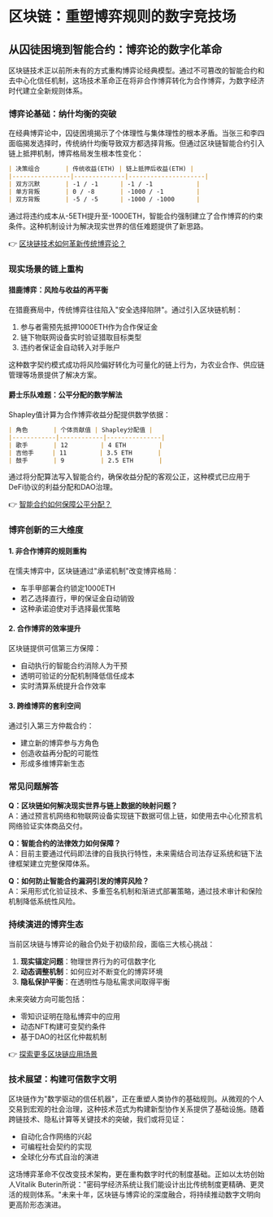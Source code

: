 # 区块链：重塑博弈规则的数字竞技场

## 从囚徒困境到智能合约：博弈论的数字化革命

区块链技术正以前所未有的方式重构博弈论经典模型。通过不可篡改的智能合约和去中心化信任机制，这场技术革命正在将非合作博弈转化为合作博弈，为数字经济时代建立全新规则体系。

### 博弈论基础：纳什均衡的突破

在经典博弈论中，囚徒困境揭示了个体理性与集体理性的根本矛盾。当张三和李四面临揭发选择时，传统纳什均衡导致双方都选择背叛。但通过区块链智能合约引入链上抵押机制，博弈格局发生根本性变化：

```markdown
| 决策组合       | 传统收益(ETH) | 链上抵押后收益(ETH) |
|----------------|--------------|---------------------|
| 双方沉默       | -1 / -1      | -1 / -1            |
| 单方背叛       | 0 / -8       | -1000 / -1         |
| 双方背叛       | -5 / -5      | -1000 / -1000      |
```

通过将违约成本从-5ETH提升至-1000ETH，智能合约强制建立了合作博弈的约束条件。这种机制设计为解决现实世界的信任难题提供了新思路。

👉 [区块链技术如何革新传统博弈论？](https://bit.ly/okx_welcome)

### 现实场景的链上重构

#### 猎鹿博弈：风险与收益的再平衡

在猎鹿赛局中，传统博弈往往陷入"安全选择陷阱"。通过引入区块链机制：

1. 参与者需预先抵押1000ETH作为合作保证金
2. 链下物联网设备实时验证猎取目标类型
3. 违约者保证金自动转入对手账户

这种数字契约模式成功将风险偏好转化为可量化的链上行为，为农业合作、供应链管理等场景提供了解决方案。

#### 爵士乐队难题：公平分配的数学解法

Shapley值计算为合作博弈收益分配提供数学依据：

```markdown
| 角色       | 个体贡献值 | Shapley分配值 |
|------------|------------|---------------|
| 歌手       | 12         | 4 ETH         |
| 吉他手     | 11         | 3.5 ETH       |
| 鼓手       | 9          | 2.5 ETH       |
```

通过将分配算法写入智能合约，确保收益分配的客观公正，这种模式已应用于DeFi协议的利益分配和DAO治理。

👉 [智能合约如何保障公平分配？](https://bit.ly/okx_welcome)

### 博弈创新的三大维度

#### 1. 非合作博弈的规则重构
在懦夫博弈中，区块链通过"承诺机制"改变博弈格局：
- 车手甲部署合约锁定1000ETH
- 若乙选择直行，甲的保证金自动销毁
- 这种承诺迫使对手选择最优策略

#### 2. 合作博弈的效率提升
区块链提供可信第三方保障：
- 自动执行的智能合约消除人为干预
- 透明可验证的分配机制降低信任成本
- 实时清算系统提升合作效率

#### 3. 跨维博弈的套利空间
通过引入第三方仲裁合约：
- 建立新的博弈参与方角色
- 创造收益再分配的可能性
- 形成多维博弈新生态

### 常见问题解答

**Q：区块链如何解决现实世界与链上数据的映射问题？**  
A：通过预言机网络和物联网设备实现链下数据可信上链，如使用去中心化预言机网络验证实体商品交付。

**Q：智能合约的法律效力如何保障？**  
A：目前主要通过代码即法律的自我执行特性，未来需结合司法存证系统和链下法律框架建立完整保障体系。

**Q：如何防止智能合约漏洞引发的博弈风险？**  
A：采用形式化验证技术、多重签名机制和渐进式部署策略，通过技术审计和保险机制降低系统性风险。

### 持续演进的博弈生态

当前区块链与博弈论的融合仍处于初级阶段，面临三大核心挑战：

1. **现实锚定问题**：物理世界行为的可信数字化
2. **动态调整机制**：如何应对不断变化的博弈环境
3. **隐私保护平衡**：在透明性与隐私需求间取得平衡

未来突破方向可能包括：
- 零知识证明在隐私博弈中的应用
- 动态NFT构建可变契约条件
- 基于DAO的社区化仲裁机制

👉 [探索更多区块链应用场景](https://bit.ly/okx_welcome)

### 技术展望：构建可信数字文明

区块链作为"数学驱动的信任机器"，正在重塑人类协作的基础规则。从微观的个人交易到宏观的社会治理，这种技术范式为构建新型协作关系提供了基础设施。随着跨链技术、隐私计算等关键技术的突破，我们或将见证：

- 自动化合作网络的兴起
- 可编程社会契约的实现
- 全球化分布式自治的演进

这场博弈革命不仅改变技术架构，更在重构数字时代的制度基础。正如以太坊创始人Vitalik Buterin所说："密码学经济系统让我们能设计出比传统制度更精确、更灵活的规则体系。"未来十年，区块链与博弈论的深度融合，将持续推动数字文明向更高阶形态演进。